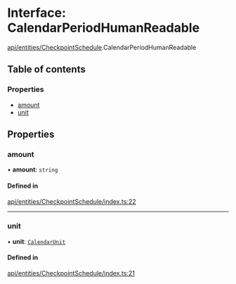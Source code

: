 # Interface: CalendarPeriodHumanReadable

[api/entities/CheckpointSchedule](../wiki/api.entities.CheckpointSchedule).CalendarPeriodHumanReadable

## Table of contents

### Properties

- [amount](../wiki/api.entities.CheckpointSchedule.CalendarPeriodHumanReadable#amount)
- [unit](../wiki/api.entities.CheckpointSchedule.CalendarPeriodHumanReadable#unit)

## Properties

### amount

• **amount**: `string`

#### Defined in

[api/entities/CheckpointSchedule/index.ts:22](https://github.com/PolymeshAssociation/polymesh-sdk/blob/07b115c8/src/api/entities/CheckpointSchedule/index.ts#L22)

___

### unit

• **unit**: [`CalendarUnit`](../wiki/types.CalendarUnit)

#### Defined in

[api/entities/CheckpointSchedule/index.ts:21](https://github.com/PolymeshAssociation/polymesh-sdk/blob/07b115c8/src/api/entities/CheckpointSchedule/index.ts#L21)
